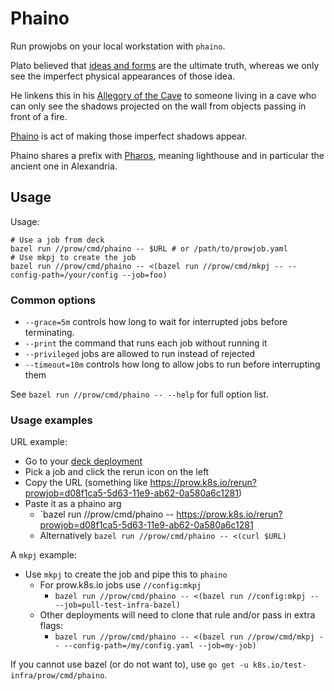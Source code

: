 # Phaino

Run prowjobs on your local workstation with `phaino`.

Plato believed that [ideas and forms] are the ultimate truth,
whereas we only see the imperfect physical appearances of those idea.

He linkens this in his [Allegory of the Cave] to someone living in a cave
who can only see the shadows projected on the wall
from objects passing in front of a fire. 

[Phaino] is act of making those imperfect shadows appear.

Phaino shares a prefix with [Pharos], meaning lighthouse and in particular the ancient one in Alexandria.

## Usage

Usage:
```console
# Use a job from deck
bazel run //prow/cmd/phaino -- $URL # or /path/to/prowjob.yaml
# Use mkpj to create the job
bazel run //prow/cmd/phaino -- <(bazel run //prow/cmd/mkpj -- --config-path=/your/config --job=foo)
```

### Common options

* `--grace=5m` controls how long to wait for interrupted jobs before terminating.
* `--print` the command that runs each job without running it
* `--privileged` jobs are allowed to run instead of rejected
* `--timeout=10m` controls how long to allow jobs to run before interrupting them

See `bazel run //prow/cmd/phaino -- --help` for full option list.


### Usage examples
URL example:

* Go to your [deck deployment](https://prow.k8s.io)
* Pick a job and click the rerun icon on the left
* Copy the URL (something like https://prow.k8s.io/rerun?prowjob=d08f1ca5-5d63-11e9-ab62-0a580a6c1281)
* Paste it as a phaino arg
  - `bazel run //prow/cmd/phaino -- https://prow.k8s.io/rerun?prowjob=d08f1ca5-5d63-11e9-ab62-0a580a6c1281
  - Alternatively `bazel run //prow/cmd/phaino -- <(curl $URL)`


A `mkpj` example:

* Use `mkpj` to create the job and pipe this to `phaino`
  - For prow.k8s.io jobs use `//config:mkpj`
      * `bazel run //prow/cmd/phaino -- <(bazel run //config:mkpj -- --job=pull-test-infra-bazel)`
  - Other deployments will need to clone that rule and/or pass in extra flags:
      * `bazel run //prow/cmd/phaino -- <(bazel run //prow/cmd/mkpj -- --config-path=/my/config.yaml --job=my-job)`

If you cannot use bazel (or do not want to), use `go get -u k8s.io/test-infra/prow/cmd/phaino`.


[ideas and forms]: https://en.wikipedia.org/wiki/Theory_of_forms#Forms
[Allegory of the Cave]: https://en.wikipedia.org/wiki/Allegory_of_the_Cave
[Phaino]: https://en.wiktionary.org/wiki/%CF%86%CE%B1%CE%AF%CE%BD%CF%89
[Pharos]: https://en.wikipedia.org/wiki/Lighthouse_of_Alexandria
